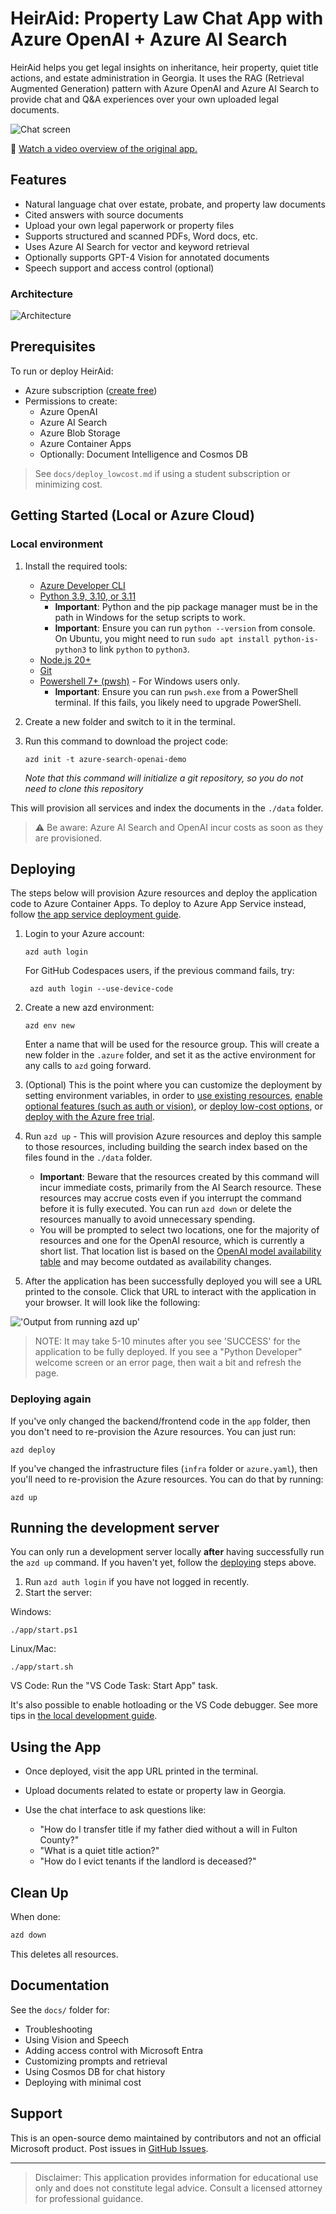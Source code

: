 
# HeirAid: Property Law Chat App with Azure OpenAI + Azure AI Search

HeirAid helps you get legal insights on inheritance, heir property, quiet title actions, and estate administration in Georgia. It uses the RAG (Retrieval Augmented Generation) pattern with Azure OpenAI and Azure AI Search to provide chat and Q&A experiences over your own uploaded legal documents.

![Chat screen](docs/images/chatscreen.png)

🎥 [Watch a video overview of the original app.](https://youtu.be/3acB0OWmLvM)

## Features

- Natural language chat over estate, probate, and property law documents
- Cited answers with source documents
- Upload your own legal paperwork or property files
- Supports structured and scanned PDFs, Word docs, etc.
- Uses Azure AI Search for vector and keyword retrieval
- Optionally supports GPT-4 Vision for annotated documents
- Speech support and access control (optional)

### Architecture

![Architecture](docs/images/appcomponents.png)

## Prerequisites

To run or deploy HeirAid:

- Azure subscription ([create free](https://azure.microsoft.com/free))
- Permissions to create:
  - Azure OpenAI
  - Azure AI Search
  - Azure Blob Storage
  - Azure Container Apps
  - Optionally: Document Intelligence and Cosmos DB

> See `docs/deploy_lowcost.md` if using a student subscription or minimizing cost.

## Getting Started (Local or Azure Cloud)

### Local environment

1. Install the required tools:

    - [Azure Developer CLI](https://aka.ms/azure-dev/install)
    - [Python 3.9, 3.10, or 3.11](https://www.python.org/downloads/)
      - **Important**: Python and the pip package manager must be in the path in Windows for the setup scripts to work.
      - **Important**: Ensure you can run `python --version` from console. On Ubuntu, you might need to run `sudo apt install python-is-python3` to link `python` to `python3`.
    - [Node.js 20+](https://nodejs.org/download/)
    - [Git](https://git-scm.com/downloads)
    - [Powershell 7+ (pwsh)](https://github.com/powershell/powershell) - For Windows users only.
      - **Important**: Ensure you can run `pwsh.exe` from a PowerShell terminal. If this fails, you likely need to upgrade PowerShell.

2. Create a new folder and switch to it in the terminal.
3. Run this command to download the project code:

    ```shell
    azd init -t azure-search-openai-demo
    ```

    *Note that this command will initialize a git repository, so you do not need to clone this repository*



This will provision all services and index the documents in the `./data` folder.

> ⚠️ Be aware: Azure AI Search and OpenAI incur costs as soon as they are provisioned.

## Deploying

The steps below will provision Azure resources and deploy the application code to Azure Container Apps. To deploy to Azure App Service instead, follow [the app service deployment guide](docs/azure_app_service.md).

1. Login to your Azure account:

    ```shell
    azd auth login
    ```

    For GitHub Codespaces users, if the previous command fails, try:

   ```shell
    azd auth login --use-device-code
    ```

1. Create a new azd environment:

    ```shell
    azd env new
    ```

    Enter a name that will be used for the resource group.
    This will create a new folder in the `.azure` folder, and set it as the active environment for any calls to `azd` going forward.

1. (Optional) This is the point where you can customize the deployment by setting environment variables, in order to [use existing resources](docs/deploy_existing.md), [enable optional features (such as auth or vision)](docs/deploy_features.md), or [deploy low-cost options](docs/deploy_lowcost.md), or [deploy with the Azure free trial](docs/deploy_freetrial.md).
1. Run `azd up` - This will provision Azure resources and deploy this sample to those resources, including building the search index based on the files found in the `./data` folder.
    - **Important**: Beware that the resources created by this command will incur immediate costs, primarily from the AI Search resource. These resources may accrue costs even if you interrupt the command before it is fully executed. You can run `azd down` or delete the resources manually to avoid unnecessary spending.
    - You will be prompted to select two locations, one for the majority of resources and one for the OpenAI resource, which is currently a short list. That location list is based on the [OpenAI model availability table](https://learn.microsoft.com/azure/cognitive-services/openai/concepts/models#model-summary-table-and-region-availability) and may become outdated as availability changes.
1. After the application has been successfully deployed you will see a URL printed to the console.  Click that URL to interact with the application in your browser.
It will look like the following:

!['Output from running azd up'](docs/images/endpoint.png)

> NOTE: It may take 5-10 minutes after you see 'SUCCESS' for the application to be fully deployed. If you see a "Python Developer" welcome screen or an error page, then wait a bit and refresh the page.

### Deploying again

If you've only changed the backend/frontend code in the `app` folder, then you don't need to re-provision the Azure resources. You can just run:

```shell
azd deploy
```

If you've changed the infrastructure files (`infra` folder or `azure.yaml`), then you'll need to re-provision the Azure resources. You can do that by running:

```shell
azd up
```

## Running the development server

You can only run a development server locally **after** having successfully run the `azd up` command. If you haven't yet, follow the [deploying](#deploying) steps above.

1. Run `azd auth login` if you have not logged in recently.
2. Start the server:

  Windows:

  ```shell
  ./app/start.ps1
  ```

  Linux/Mac:

  ```shell
  ./app/start.sh
  ```

  VS Code: Run the "VS Code Task: Start App" task.

It's also possible to enable hotloading or the VS Code debugger.
See more tips in [the local development guide](docs/localdev.md).

## Using the App

* Once deployed, visit the app URL printed in the terminal.
* Upload documents related to estate or property law in Georgia.
* Use the chat interface to ask questions like:

  * "How do I transfer title if my father died without a will in Fulton County?"
  * "What is a quiet title action?"
  * "How do I evict tenants if the landlord is deceased?"

## Clean Up

When done:

```bash
azd down
```

This deletes all resources.

## Documentation

See the `docs/` folder for:

* Troubleshooting
* Using Vision and Speech
* Adding access control with Microsoft Entra
* Customizing prompts and retrieval
* Using Cosmos DB for chat history
* Deploying with minimal cost

## Support

This is an open-source demo maintained by contributors and not an official Microsoft product. Post issues in [GitHub Issues](https://github.com/your-repo/issues).

---

> Disclaimer: This application provides information for educational use only and does not constitute legal advice. Consult a licensed attorney for professional guidance.

```
